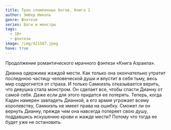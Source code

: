 ```yaml
---
title: Трон сломленных богов. Книга 2
author: Эмбер Николь
genre: Фэнтези
series: Боги и монстры
tags:
  - 18+
  - фэнтези
image: /img/421587.jpeg
have: true
---
```

Продолжение романтического мрачного фэнтези «Книга Азраила».

Дианна одержима жаждой мести. Как только она окончательно утратит последнюю частицу человеческой души и впустит в себя тьму, весь мир содрогнется от страха. И только Самкиэль отказывается верить, что девушка стала монстром. Он сделает все, чтобы спасти Дианну от самой себя. Даже если для этого придется ее потерять. Теперь, когда Каден намерен завладеть Дианной, а его армия угрожает всему королевству, Самкиэль не имеет права на ошибку. Сможет ли он вернуть Дианну, прежде чем она навсегда потеряет свою душу, поддавшись искушению крови и жажде мести? Потому что тогда ее будет уже не остановить.